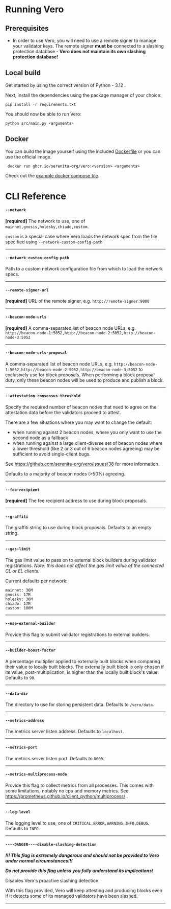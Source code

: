 # Running Vero

## Prerequisites

- In order to use Vero, you will need to use a remote signer
to manage your validator keys. The remote signer **must be**
connected to a slashing protection database - **Vero does
not maintain its own slashing protection database!**

## Local build

Get started by using the correct version of Python - 3.12 .

Next, install the dependencies using the package manager of your choice:

```
pip install -r requirements.txt
```

You should now be able to run Vero:

```
python src/main.py <arguments>
```


## Docker

You can build the image yourself using the included [Dockerfile](../Dockerfile) or you can use the official image.

```
 docker run ghcr.io/serenita-org/vero:<version> <arguments>
 ```

Check out the [example docker compose file](../compose-example.yaml).


# CLI Reference

#### `--network`

**[required]** The network to use, one of `mainnet,gnosis,holesky,chiado,custom`.

`custom` is a special case where Vero loads the network spec from the file specified using `--network-custom-config-path`
___

#### `--network-custom-config-path`

Path to a custom network configuration file from which to load the network specs.
___

#### `--remote-signer-url`

**[required]** URL of the remote signer, e.g. `http://remote-signer:9000`
___

#### `--beacon-node-urls`

**[required]** A comma-separated list of beacon node URLs, e.g. `http://beacon-node-1:5052,http://beacon-node-2:5052,http://beacon-node-3:5052`
___

#### `--beacon-node-urls-proposal`

A comma-separated list of beacon node URLs, e.g. `http://beacon-node-1:5052,http://beacon-node-2:5052,http://beacon-node-3:5052` to
exclusively use for block proposals. When performing a block proposal duty,
only these beacon nodes will be used to produce and publish a block.
___

#### `--attestation-consensus-threshold`

Specify the required number of beacon nodes that need to agree
on the attestation data before the validators proceed to attest.

There are a few situations where you may want to change the default:
- when running against 2 beacon nodes, where you only want to use
  the second node as a fallback
- when running against a large client-diverse set of beacon nodes
  where a lower threshold (like 2 or 3 out of 6 beacon nodes agreeing)
  may be sufficient to avoid single-client bugs.

See https://github.com/serenita-org/vero/issues/38 for more
information.

Defaults to a majority of beacon nodes (>50%) agreeing.
___

#### `--fee-recipient`

**[required]** The fee recipient address to use during block proposals.
___

#### `--graffiti`

The graffiti string to use during block proposals. Defaults to an empty string.
___

#### `--gas-limit`

The gas limit value to pass on to external block builders
during validator registrations. *Note: this does not affect the gas limit value
of the connected CL or EL clients.*

Current defaults per network:
```
mainnet: 36M
gnosis: 17M
holesky: 36M
chiado: 17M
custom: 100M
```

___

#### `--use-external-builder`

Provide this flag to submit validator registrations to external builders.
___

#### `--builder-boost-factor`

A percentage multiplier applied to externally built blocks when comparing their value
to locally built blocks. The externally built block is only chosen if its value,
post-multiplication, is higher than the locally built block's value. Defaults to `90`.
___

#### `--data-dir`

The directory to use for storing persistent data. Defaults to `/vero/data`.
___

#### `--metrics-address`

The metrics server listen address. Defaults to `localhost`.
___

#### `--metrics-port`

The metrics server listen port. Defaults to `8000`.
___

#### `--metrics-multiprocess-mode`

Provide this flag to collect metrics from all processes. This comes with some limitations, notably no cpu and memory metrics. See https://prometheus.github.io/client_python/multiprocess/ .
___

#### `--log-level`

The logging level to use, one of `CRITICAL,ERROR,WARNING,INFO,DEBUG`. Defaults to `INFO`.
___

#### `----DANGER----disable-slashing-detection`

**_!!! This flag is extremely dangerous and should not be provided to Vero under normal circumstances!!!_**

**_Do not provide this flag unless you fully understand its implications!_**

Disables Vero's proactive slashing detection.

With this flag provided, Vero will keep attesting and producing blocks
even if it detects some of its managed validators have been slashed.
___
